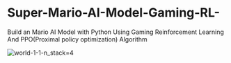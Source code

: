 # Super-Mario-AI-Model-Gaming-RL-
Build an Mario AI Model with Python Using Gaming Reinforcement Learning And PPO(Proximal policy optimization) Algorithm 



![world-1-1-n_stack=4](https://github.com/Ehsan-Taheri/Super-Mario-AI-Model-Gaming-RL-/assets/24533827/1ab2b093-bcb6-4a5f-a22e-57ca2e43b4ef)

